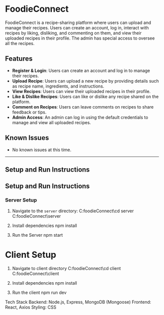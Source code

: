 # FoodieConnect

FoodieConnect is a recipe-sharing platform where users can upload and manage their recipes. Users can create an account, log in, interact with recipes by liking, disliking, and commenting on them, and view their uploaded recipes in their profile. The admin has special access to oversee all the recipes.

## Features

- **Register & Login**: Users can create an account and log in to manage their recipes.
- **Upload Recipe**: Users can upload a new recipe by providing details such as recipe name, ingredients, and instructions.
- **View Recipes**: Users can view their uploaded recipes in their profile.
- **Like & Dislike Recipes**: Users can like or dislike any recipe shared on the platform.
- **Comment on Recipes**: Users can leave comments on recipes to share feedback or tips.
- **Admin Access**: An admin can log in using the default credentials to manage and view all uploaded recipes.

## Known Issues

- No known issues at this time.

---

## Setup and Run Instructions

## Setup and Run Instructions

### Server Setup

1. Navigate to the `server` directory:
   C:foodieConnect\cd server
   C:foodieConnect\server
   
2. Install dependencies
   npm install
   
3. Run the Server
   npm start


# Client Setup
1. Navigate to client directory
   C:foodieConnect\cd client
    C:foodieConnect\client

2. Install dependencies
   npm install

3. Run the client
   npm run dev


   
 Tech Stack
Backend: Node.js, Express, MongoDB (Mongoose)
Frontend: React, Axios
Styling: CSS
